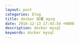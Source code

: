 ```yaml
---
layout: post
categories: blog
title: docker 部署 mysq
date: 2016-12-13 17:43:54 +0800
description: docker mysql
keywords: docker mysql
---
```



